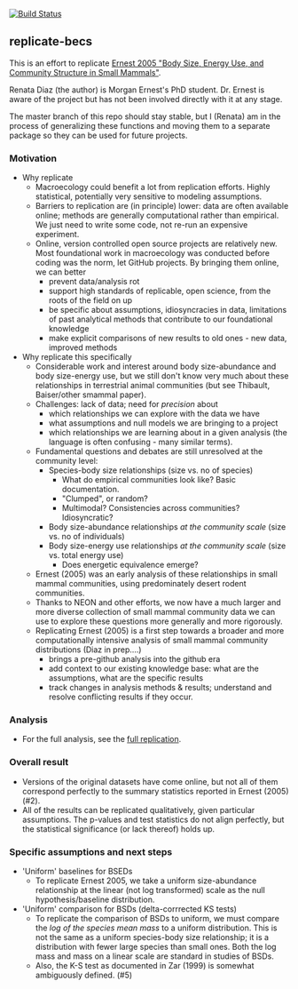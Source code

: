 [![Build Status](https://travis-ci.com/diazrenata/replicate-becs.svg?branch=master)](https://travis-ci.com/diazrenata/replicate-becs)

## replicate-becs


This is an effort to replicate [Ernest 2005 "Body Size, Energy Use, and Community Structure in Small Mammals"](https://esajournals.onlinelibrary.wiley.com/doi/epdf/10.1890/03-3179). 

Renata Diaz (the author) is Morgan Ernest's PhD student. Dr. Ernest is aware of the project but has not been involved directly with it at any stage. 

The master branch of this repo should stay stable, but I (Renata) am in the process of generalizing these functions and moving them to a separate package so they can be used for future projects. 

### Motivation

- Why replicate
  - Macroecology could benefit a lot from replication efforts. Highly statistical, potentially very sensitive to modeling assumptions. 
  - Barriers to replication are (in principle) lower: data are often available online; methods are generally computational rather than empirical. We just need to write some code, not re-run an expensive experiment. 
  - Online, version controlled open source projects are relatively new. Most foundational work in macroecology was conducted before coding was the norm, let GitHub projects. By bringing them online, we can better
    - prevent data/analysis rot
    - support high standards of replicable, open science, from the roots of the field on up
    - be specific about assumptions, idiosyncracies in data, limitations of past analytical methods that contribute to our foundational knowledge
    - make explicit comparisons of new results to old ones - new data, improved methods
- Why replicate this specifically
  - Considerable work and interest around body size-abundance and body size-energy use, but we still don't know very much about these relationships in terrestrial animal communities (but see Thibault, Baiser/other smammal paper). 
  - Challenges: lack of data; need for *precision* about 
    - which relationships we can explore with the data we have
    - what assumptions and null models we are bringing to a project
    - which relationships we are learning about in a given analysis (the language is often confusing - many similar terms).
  - Fundamental questions and debates are still unresolved at the community level:
    - Species-body size relationships (size vs. no of species) 
      - What do empirical communities look like? Basic documentation.
      - "Clumped", or random?
      - Multimodal? Consistencies across communities? Idiosyncratic?
    - Body size-abundance relationships *at the community scale* (size vs. no of individuals)
    - Body size-energy use relationships *at the community scale* (size vs. total energy use)
      - Does energetic equivalence emerge?
  - Ernest (2005) was an early analysis of these relationships in small mammal communities, using predominately desert rodent communities. 
  - Thanks to NEON and other efforts, we now have a much larger and more diverse collection of small mammal community data we can use to explore these questions more generally and more rigorously. 
  - Replicating Ernest (2005) is a first step towards a broader and more computationally intensive analysis of small mammal community distributions (Diaz in prep....)
    - brings a pre-github analysis into the github era
    - add context to our existing knowledge base: what are the assumptions, what are the specific results
    - track changes in analysis methods & results; understand and resolve conflicting results if they occur. 

### Analysis
- For the full analysis, see the [full replication](https://github.com/diazrenata/replicate-becs/blob/master/report/ernest_2005_replication.md). 

### Overall result
- Versions of the original datasets have come online, but not all of them correspond perfectly to the summary statistics reported in Ernest (2005) (#2). 
- All of the results can be replicated qualitatively, given particular assumptions. The p-values and test statistics do not align perfectly, but the statistical significance (or lack thereof) holds up.

### Specific assumptions and next steps

- 'Uniform' baselines for BSEDs
  - To replicate Ernest 2005, we take a uniform size-abundance relationship at the linear (not log transformed) scale as the null hypothesis/baseline distribution.
- 'Uniform' comparison for BSDs (delta-corrrected KS tests)
  - To replicate the comparison of BSDs to uniform, we must compare the *log of the species mean mass* to a uniform distribution. This is not the same as a uniform species-body size relationship; it is a distribution with fewer large species than small ones. Both the log mass and mass on a linear scale are standard in studies of BSDs. 
  - Also, the K-S test as documented in Zar (1999) is somewhat ambiguously defined. (#5)
